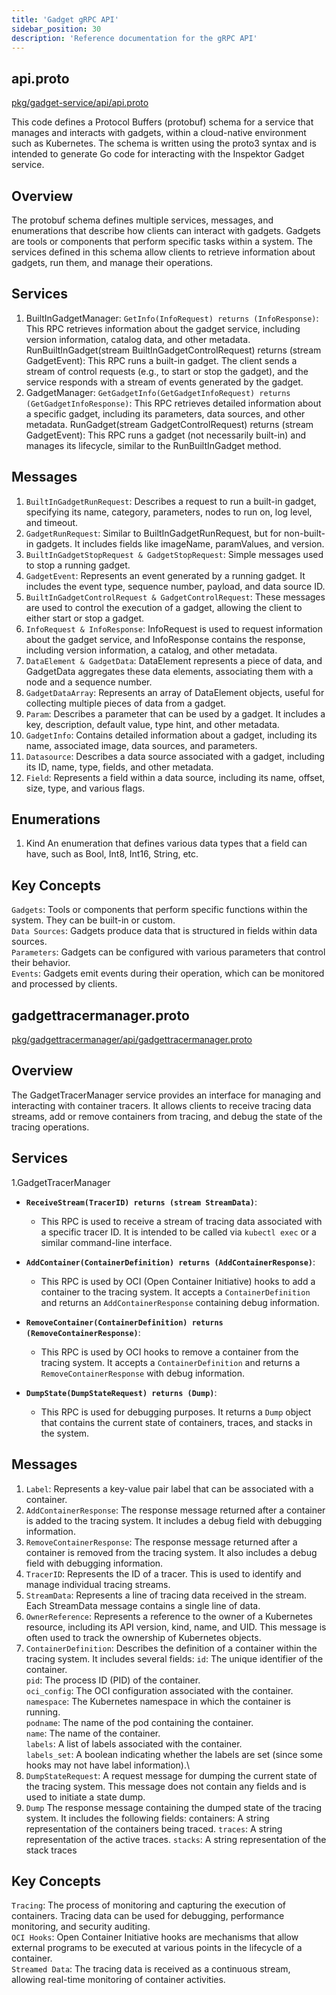 ```yaml
---
title: 'Gadget gRPC API'
sidebar_position: 30
description: 'Reference documentation for the gRPC API'
---
```



## api.proto

[pkg/gadget-service/api/api.proto](https://github.com/inspektor-gadget/inspektor-gadget/blob/main/pkg/gadget-service/api/api.proto)

This code defines a Protocol Buffers (protobuf) schema for a service that manages and interacts with gadgets, within a cloud-native environment such as Kubernetes. The schema is written using the proto3 syntax and is intended to generate Go code for interacting with the Inspektor Gadget service.

## Overview
The protobuf schema defines multiple services, messages, and enumerations that describe how clients can interact with gadgets. Gadgets are tools or components that perform specific tasks within a system. The services defined in this schema allow clients to retrieve information about gadgets, run them, and manage their operations.

## Services
1. BuiltInGadgetManager:
`GetInfo(InfoRequest) returns (InfoResponse)`: This RPC retrieves information about the gadget service, including version information, catalog data, and other metadata.
RunBuiltInGadget(stream BuiltInGadgetControlRequest) returns (stream GadgetEvent): This RPC runs a built-in gadget. The client sends a stream of control requests (e.g., to start or stop the gadget), and the service responds with a stream of events generated by the gadget.
2. GadgetManager:
`GetGadgetInfo(GetGadgetInfoRequest) returns (GetGadgetInfoResponse)`: This RPC retrieves detailed information about a specific gadget, including its parameters, data sources, and other metadata.
RunGadget(stream GadgetControlRequest) returns (stream GadgetEvent): This RPC runs a gadget (not necessarily built-in) and manages its lifecycle, similar to the RunBuiltInGadget method.

## Messages
1. `BuiltInGadgetRunRequest`:
Describes a request to run a built-in gadget, specifying its name, category, parameters, nodes to run on, log level, and timeout.
2. `GadgetRunRequest`:
Similar to BuiltInGadgetRunRequest, but for non-built-in gadgets. It includes fields like imageName, paramValues, and version.
3. `BuiltInGadgetStopRequest & GadgetStopRequest`:
Simple messages used to stop a running gadget.
4. `GadgetEvent`:
Represents an event generated by a running gadget. It includes the event type, sequence number, payload, and data source ID.
5. `BuiltInGadgetControlRequest & GadgetControlRequest`:
These messages are used to control the execution of a gadget, allowing the client to either start or stop a gadget.
6. `InfoRequest & InfoResponse`:
InfoRequest is used to request information about the gadget service, and InfoResponse contains the response, including version information, a catalog, and other metadata.
7. `DataElement & GadgetData`:
DataElement represents a piece of data, and GadgetData aggregates these data elements, associating them with a node and a sequence number.
8. `GadgetDataArray`:
Represents an array of DataElement objects, useful for collecting multiple pieces of data from a gadget.
9. `Param`:
Describes a parameter that can be used by a gadget. It includes a key, description, default value, type hint, and other metadata.
10. `GadgetInfo`:
Contains detailed information about a gadget, including its name, associated image, data sources, and parameters.
11. `Datasource`:
Describes a data source associated with a gadget, including its ID, name, type, fields, and other metadata.
12. `Field`:
Represents a field within a data source, including its name, offset, size, type, and various flags.
## Enumerations
1. Kind
An enumeration that defines various data types that a field can have, such as Bool, Int8, Int16, String, etc.
## Key Concepts
`Gadgets`: Tools or components that perform specific functions within the system. They can be built-in or custom.\
`Data Sources`: Gadgets produce data that is structured in fields within data sources.\
`Parameters`: Gadgets can be configured with various parameters that control their behavior.\
`Events`: Gadgets emit events during their operation, which can be monitored and processed by clients.

## gadgettracermanager.proto

[pkg/gadgettracermanager/api/gadgettracermanager.proto](https://github.com/inspektor-gadget/inspektor-gadget/blob/main/pkg/gadgettracermanager/api/gadgettracermanager.proto)

## Overview
The GadgetTracerManager service provides an interface for managing and interacting with container tracers. It allows clients to receive tracing data streams, add or remove containers from tracing, and debug the state of the tracing operations.
## Services
 1.GadgetTracerManager

- **`ReceiveStream(TracerID) returns (stream StreamData)`**: 
  - This RPC is used to receive a stream of tracing data associated with a specific tracer ID. It is intended to be called via `kubectl exec` or a similar command-line interface.

- **`AddContainer(ContainerDefinition) returns (AddContainerResponse)`**: 
  - This RPC is used by OCI (Open Container Initiative) hooks to add a container to the tracing system. It accepts a `ContainerDefinition` and returns an `AddContainerResponse` containing debug information.

- **`RemoveContainer(ContainerDefinition) returns (RemoveContainerResponse)`**: 
  - This RPC is used by OCI hooks to remove a container from the tracing system. It accepts a `ContainerDefinition` and returns a `RemoveContainerResponse` with debug information.

- **`DumpState(DumpStateRequest) returns (Dump)`**: 
  - This RPC is used for debugging purposes. It returns a `Dump` object that contains the current state of containers, traces, and stacks in the system.

## Messages
1. `Label`:
Represents a key-value pair label that can be associated with a container.
2. `AddContainerResponse`:
The response message returned after a container is added to the tracing system. It includes a debug field with debugging information.
3. `RemoveContainerResponse`:
The response message returned after a container is removed from the tracing system. It also includes a debug field with debugging information.
4. `TracerID`:
Represents the ID of a tracer. This is used to identify and manage individual tracing streams.
5. `StreamData`:
Represents a line of tracing data received in the stream. Each StreamData message contains a single line of data.
6. `OwnerReference`:
Represents a reference to the owner of a Kubernetes resource, including its API version, kind, name, and UID. This message is often used to track the ownership of Kubernetes objects.
7. `ContainerDefinition`:
Describes the definition of a container within the tracing system. It includes several fields:
`id`: The unique identifier of the container.\
`pid`: The process ID (PID) of the container.\
`oci_config`: The OCI configuration associated with the container.\
`namespace`: The Kubernetes namespace in which the container is running.\
`podname`: The name of the pod containing the container.\
`name`: The name of the container.\
`labels`: A list of labels associated with the container.\
`labels_set`: A boolean indicating whether the labels are set (since some hooks may not have label information).\
8. `DumpStateRequest`:
A request message for dumping the current state of the tracing system. This message does not contain any fields and is used to initiate a state dump.
9. `Dump`
The response message containing the dumped state of the tracing system. It includes the following fields:
containers: A string representation of the containers being traced.
`traces`: A string representation of the active traces.
`stacks`: A string representation of the stack traces
## Key Concepts
`Tracing`: The process of monitoring and capturing the execution of containers. Tracing data can be used for debugging, performance monitoring, and security auditing.\
`OCI Hooks`: Open Container Initiative hooks are mechanisms that allow external programs to be executed at various points in the lifecycle of a container.\
`Streamed Data`: The tracing data is received as a continuous stream, allowing real-time monitoring of container activities.
